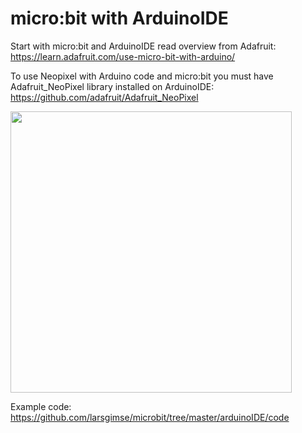 # micro:bit with ArduinoIDE

Start with micro:bit and ArduinoIDE read overview from Adafruit:<br>
https://learn.adafruit.com/use-micro-bit-with-arduino/<br>

To use Neopixel with Arduino code and micro:bit you must have Adafruit_NeoPixel library installed on ArduinoIDE:<br>
https://github.com/adafruit/Adafruit_NeoPixel

<img src="https://github.com/larsgimse/microbit/blob/master/arduinoIDE/microbit_arduinoIDE.JPG" width="450"><br>

Example code: https://github.com/larsgimse/microbit/tree/master/arduinoIDE/code



